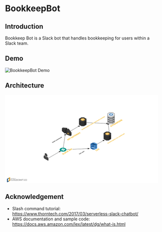 # BookkeepBot

## Introduction
Bookkeep Bot is a Slack bot that handles bookkeeping for users within a Slack team.

## Demo
![BookkeepBot Demo](/resources/demo.gif)

## Architecture
![BookkeepBot Architecture](/resources/architecture.png)

## Acknowledgement
- Slash command tutorial: https://www.thorntech.com/2017/03/serverless-slack-chatbot/
- AWS documentation and sample code: https://docs.aws.amazon.com/lex/latest/dg/what-is.html
